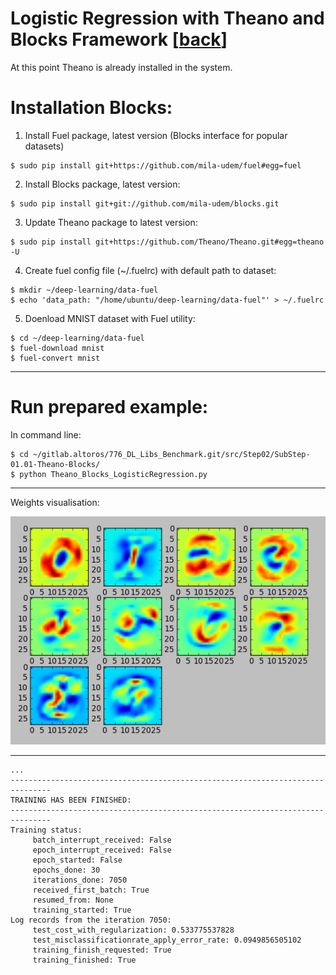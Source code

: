 Logistic Regression with Theano and Blocks Framework [[back](index.md)]
==========================

At this point Theano is already installed in the system.

# Installation Blocks:

1. Install Fuel package, latest version (Blocks interface for popular datasets)
```
$ sudo pip install git+https://github.com/mila-udem/fuel#egg=fuel
```

2. Install Blocks package, latest version:
```
$ sudo pip install git+git://github.com/mila-udem/blocks.git
```

3. Update Theano package to latest version:
```
$ sudo pip install git+https://github.com/Theano/Theano.git#egg=theano -U
```

4. Create fuel config file (~/.fuelrc) with default path to dataset:
```
$ mkdir ~/deep-learning/data-fuel
$ echo 'data_path: "/home/ubuntu/deep-learning/data-fuel"' > ~/.fuelrc
```

5. Doenload MNIST dataset with Fuel utility:
```
$ cd ~/deep-learning/data-fuel
$ fuel-download mnist
$ fuel-convert mnist
```

-----
# Run prepared example:
In command line:
```
$ cd ~/gitlab.altoros/776_DL_Libs_Benchmark.git/src/Step02/SubStep-01.01-Theano-Blocks/
$ python Theano_Blocks_LogisticRegression.py
```

--------
Weights visualisation:


![Weights](img/Step02/Theano_Blocks/Theano_Blocks_Weght_Matrix.png)

--------

```
...
-------------------------------------------------------------------------------
TRAINING HAS BEEN FINISHED:
-------------------------------------------------------------------------------
Training status:
	 batch_interrupt_received: False
	 epoch_interrupt_received: False
	 epoch_started: False
	 epochs_done: 30
	 iterations_done: 7050
	 received_first_batch: True
	 resumed_from: None
	 training_started: True
Log records from the iteration 7050:
	 test_cost_with_regularization: 0.533775537828
	 test_misclassificationrate_apply_error_rate: 0.0949856505102
	 training_finish_requested: True
	 training_finished: True
```
